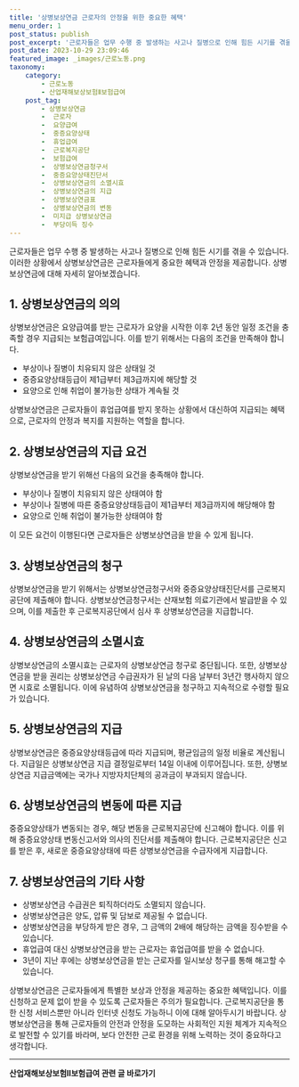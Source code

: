 ```yaml
---
title: '상병보상연금 근로자의 안정을 위한 중요한 혜택'
menu_order: 1
post_status: publish
post_excerpt: '근로자들은 업무 수행 중 발생하는 사고나 질병으로 인해 힘든 시기를 겪을 수 있습니다. 이러한 상황에서 상병보상연금은 근로자들에게 중요한 혜택과 안정을 제공합니다. 상병보상연금에 대해 자세히 알아보겠습니다.'
post_date: 2023-10-29 23:09:46
featured_image: _images/근로노동.png
taxonomy:
    category:
        - 근로노동
        - 산업재해보상보험Ⅱ보험급여
    post_tag:
        - 상병보상연금
        -  근로자
        -  요양급여
        -  중증요양상태
        -  휴업급여
        -  근로복지공단
        -  보험급여
        -  상병보상연금청구서
        -  중증요양상태진단서
        -  상병보상연금의 소멸시효
        -  상병보상연금의 지급
        -  상병보상연금표
        -  상병보상연금의 변동
        -  미지급 상병보상연금
        -  부당이득 징수
---
```




근로자들은 업무 수행 중 발생하는 사고나 질병으로 인해 힘든 시기를 겪을 수 있습니다. 이러한 상황에서 상병보상연금은 근로자들에게 중요한 혜택과 안정을 제공합니다. 상병보상연금에 대해 자세히 알아보겠습니다.

## 1. 상병보상연금의 의의

상병보상연금은 요양급여를 받는 근로자가 요양을 시작한 이후 2년 동안 일정 조건을 충족할 경우 지급되는 보험급여입니다. 이를 받기 위해서는 다음의 조건을 만족해야 합니다.

- 부상이나 질병이 치유되지 않은 상태일 것
- 중증요양상태등급이 제1급부터 제3급까지에 해당할 것
- 요양으로 인해 취업이 불가능한 상태가 계속될 것

상병보상연금은 근로자들이 휴업급여를 받지 못하는 상황에서 대신하여 지급되는 혜택으로, 근로자의 안정과 복지를 지원하는 역할을 합니다.

## 2. 상병보상연금의 지급 요건

상병보상연금을 받기 위해선 다음의 요건을 충족해야 합니다.

- 부상이나 질병이 치유되지 않은 상태여야 함
- 부상이나 질병에 따른 중증요양상태등급이 제1급부터 제3급까지에 해당해야 함
- 요양으로 인해 취업이 불가능한 상태여야 함

이 모든 요건이 이행된다면 근로자들은 상병보상연금을 받을 수 있게 됩니다.

## 3. 상병보상연금의 청구

상병보상연금을 받기 위해서는 상병보상연금청구서와 중증요양상태진단서를 근로복지공단에 제출해야 합니다. 상병보상연금청구서는 산재보험 의료기관에서 발급받을 수 있으며, 이를 제출한 후 근로복지공단에서 심사 후 상병보상연금을 지급합니다.

## 4. 상병보상연금의 소멸시효

상병보상연금의 소멸시효는 근로자의 상병보상연금 청구로 중단됩니다. 또한, 상병보상연금을 받을 권리는 상병보상연금 수급권자가 된 날의 다음 날부터 3년간 행사하지 않으면 시효로 소멸됩니다. 이에 유념하여 상병보상연금을 청구하고 지속적으로 수령할 필요가 있습니다.

## 5. 상병보상연금의 지급

상병보상연금은 중증요양상태등급에 따라 지급되며, 평균임금의 일정 비율로 계산됩니다. 지급일은 상병보상연금 지급 결정일로부터 14일 이내에 이루어집니다. 또한, 상병보상연금 지급금액에는 국가나 지방자치단체의 공과금이 부과되지 않습니다.

## 6. 상병보상연금의 변동에 따른 지급

중증요양상태가 변동되는 경우, 해당 변동을 근로복지공단에 신고해야 합니다. 이를 위해 중증요양상태 변동신고서와 의사의 진단서를 제출해야 합니다. 근로복지공단은 신고를 받은 후, 새로운 중증요양상태에 따른 상병보상연금을 수급자에게 지급합니다.

## 7. 상병보상연금의 기타 사항

- 상병보상연금 수급권은 퇴직하더라도 소멸되지 않습니다.
- 상병보상연금은 양도, 압류 및 담보로 제공될 수 없습니다.
- 상병보상연금을 부당하게 받은 경우, 그 금액의 2배에 해당하는 금액을 징수받을 수 있습니다.
- 휴업급여 대신 상병보상연금을 받는 근로자는 휴업급여를 받을 수 없습니다.
- 3년이 지난 후에는 상병보상연금을 받는 근로자를 일시보상 청구를 통해 해고할 수 있습니다.

상병보상연금은 근로자들에게 특별한 보상과 안정을 제공하는 중요한 혜택입니다. 이를 신청하고 문제 없이 받을 수 있도록 근로자들은 주의가 필요합니다. 근로복지공단을 통한 신청 서비스뿐만 아니라 인터넷 신청도 가능하니 이에 대해 알아두시기 바랍니다. 상병보상연금을 통해 근로자들의 안전과 안정을 도모하는 사회적인 지원 체계가 지속적으로 발전할 수 있기를 바라며, 보다 안전한 근로 환경을 위해 노력하는 것이 중요하다고 생각합니다.
<!-- wp:separator -->
<hr class="wp-block-separator has-alpha-channel-opacity"/>
<!-- /wp:separator -->

<!-- wp:group {"backgroundColor":"base","layout":{"type":"constrained"}} -->
<div class="wp-block-group has-base-background-color has-background"><!-- wp:paragraph {"align":"center","fontSize":"medium"} -->
<p class="has-text-align-center has-large-font-size"><strong>산업재해보상보험Ⅱ보험급여 관련 글 바로가기</strong></p>
<!-- /wp:paragraph -->


<!-- wp:latest-posts
{"categories":[{"id":10872,"count":19,"description":"","link":"https://uknowlaw.com/category/%ec%82%b0%ec%97%85%ec%9e%ac%ed%95%b4%eb%b3%b4%ec%83%81%eb%b3%b4%ed%97%98%e2%85%b1%eb%b3%b4%ed%97%98%ea%b8%89%ec%97%ac/","name":"산업재해보상보험Ⅱ보험급여","slug":"산업재해보상보험Ⅱ보험급여","taxonomy":"category","parent":0,"meta":[],"_links":{"self":[{"href":"https://uknowlaw.com/wp-json/wp/v2/categories/10872"}],"collection":[{"href":"https://uknowlaw.com/wp-json/wp/v2/categories"}],"about":[{"href":"https://uknowlaw.com/wp-json/wp/v2/taxonomies/category"}],"wp:post_type":[{"href":"https://uknowlaw.com/wp-json/wp/v2/posts?categories=10872"}],"curies":[{"name":"wp","href":"https://api.w.org/{rel}","templated":true}]}}]} /--></div>
<!-- /wp:group -->